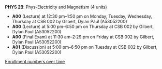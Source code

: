 **PHYS 2B**: Phys-Electricity and Magnetism (4 units)

- **A00** (Lecture) at 12:30 pm–1:50 pm on Monday, Tuesday, Wednesday, Thursday at CSB 002 by Gilbert, Dylan Paul (A53052200)
- **A00** (Lecture) at 5:00 pm–6:50 pm on Thursday at CSB 002 by Gilbert, Dylan Paul (A53052200)
- **A00** (Final Exam) at 11:30 am–2:29 pm on Friday at CSB 002 by Gilbert, Dylan Paul (A53052200)
- **A01** (Discussion) at 5:00 pm–6:50 pm on Tuesday at CSB 002 by Gilbert, Dylan Paul (A53052200)

[Enrollment numbers over time](./PHYS2B.tsv)
